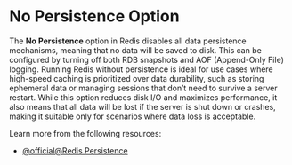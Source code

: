 # No Persistence Option

The **No Persistence** option in Redis disables all data persistence mechanisms, meaning that no data will be saved to disk. This can be configured by turning off both RDB snapshots and AOF (Append-Only File) logging. Running Redis without persistence is ideal for use cases where high-speed caching is prioritized over data durability, such as storing ephemeral data or managing sessions that don’t need to survive a server restart. While this option reduces disk I/O and maximizes performance, it also means that all data will be lost if the server is shut down or crashes, making it suitable only for scenarios where data loss is acceptable.

Learn more from the following resources:

- [@official@Redis Persistence](https://redis.io/docs/latest/operate/oss_and_stack/management/persistence/)